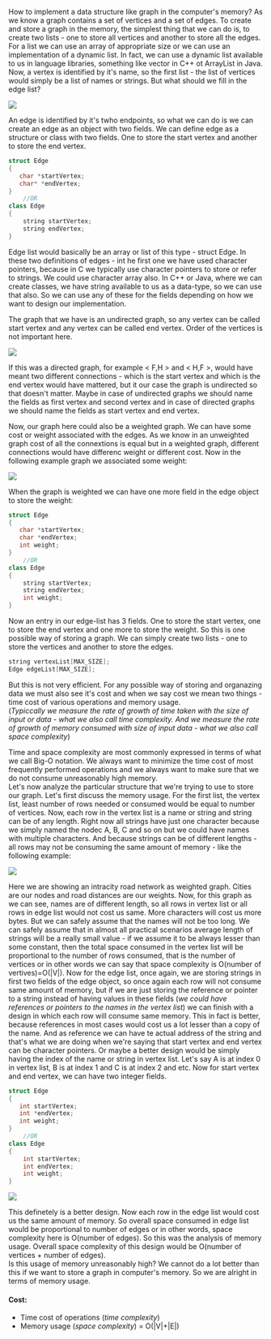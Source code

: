 How to implement a data structure like graph in the computer's memory? As we know a graph contains a set of vertices and a set of edges. To create and store a graph in the memory, the simplest thing that we can do is, to create two lists - one to store all vertices and another to store all the edges. For a list we can use an array of appropriate size or we can use an implementation of a dynamic list. In fact, we can use a dynamic list available to us in language libraries, something like vector in C++ ot ArrayList in Java. Now, a vertex is identified by it's name, so the first list - the list of vertices would simply be a list of names or strings. But what should we fill in the edge list?

![](https://i.ibb.co/V9xzMj9/gr1.png)

An edge is identified by it's twho endpoints, so what we can do is we can create an edge as an object with two fields. We can define edge as a structure or class with two fields. One to store the start vertex and another to store the end vertex.

```cpp
struct Edge
{
   char *startVertex;
   char* *endVertex;
}
    //OR
class Edge
{
    string startVertex;
    string endVertex;
}
```
Edge list would basically be an array or list of this type - struct Edge. In these two definitions of edges - int he first one we have used character pointers, because in C we typically use character pointers to store or refer to strings. We could use character array also. In C++ or Java, where we can create classes, we have string available to us as a data-type, so we can use that also. So we can use any of these for the fields depending on how we want to design our implementation.

The graph that we have is an undirected graph, so any vertex can be called start vertex and any vertex can be called end vertex. Order of the vertices is not important here. 

![](https://i.ibb.co/cy2pxg6/gr2.png)

If this was a directed graph, for example < F,H > and < H,F >, would have meant two different connections - which is the start vertex and which is the end vertex would have mattered, but it our case the graph is undirected so that doesn't matter. Maybe in case of undirected graphs we should name the fields as first vertex and second vertex and in case of directed graphs we should name the fields as start vertex and end vertex. 

Now, our graph here could also be a weighted graph. We can have some cost or weight associated with the edges. As we know in an unweighted graph cost of all the connextions is equal but in a weighted graph, different connections would have differenc weight or different cost. Now in the following example graph we associated some weight:

![](https://i.ibb.co/Wnz1vzf/gr3.png)

When the graph is weighted we can have one more field in the edge object to store the weight:

```cpp
struct Edge
{
   char *startVertex;
   char *endVertex;
   int weight;
}
    //OR
class Edge
{
    string startVertex;
    string endVertex;
    int weight;
}
```

Now an entry in our edge-list has 3 fields. One to store the start vertex, one to store the end vertex and one more to store the weight. So this is one possible way of storing a graph. We can simply create two lists - one to store the vertices and another to store the edges.

```cpp
string vertexList[MAX_SIZE];
Edge edgeList[MAX_SIZE];
```

But this is not very efficient. For any possible way of storing and organazing data we must also see it's cost and when we say cost we mean two things - time cost of various operations and memory usage.<br>
(*Typiccally we measure the rate of growth of time taken with the size of input or data - what we also call time complexity. And we measure the rate of growth of memory consumed with size of input data - what we also call space complexity*)

Time and space complexity are most commonly expressed in terms of what we call Big-O notation. We always want to minimize the time cost of most frequently performed operations and we always want to make sure that we do not consume unreasonably high memory.<br> Let's now analyze the particular structure that we're trying to use to store our graph. Let's first discuss the memory usage. For the first list, the vertex list, least number of rows needed or consumed would be equal to number of vertices. Now, each row in the vertex list is a name or string and string can be of any length. Right now all strings have just one character because we simply named the nodec A, B, C and so on but we could have names with multiple characters. And because strings can be of different lengths - all rows may not be consuming the same amount of memory - like the following example:

![](https://i.ibb.co/1qxRbYs/gr4.png)

Here we are showing an intracity road network as weighted graph. Cities are our nodes and road distances are our weights. Now, for this graph as we can see, names are of different length, so all rows in vertex list or all rows in edge list would not cost us same. More characters will cost us more bytes. But we can safely assume that the names will not be too long. We can safely assume that in almost all practical scenarios average length of strings will be a really small value - if we assume it to be always lesser than some constant, then the total space consumed in the vertex list will be proportional to the number of rows consumed, that is the number of vertices or in other words we can say that space complexity is O(number of vertives)=O(|V|). Now for the edge list, once again, we are storing strings in first two fields of the edge object, so once again each row will not consume same amount of memory, but if we are just storing the reference or pointer to a string instead of having values in these fields (*we could have references or pointers to the names in the vertex list*) we can finish with a design in which each row will consume same memory. This in fact is better, because references in most cases would cost us a lot lesser than a copy of the name. And as reference we can have te actual address of the string and that's what we are doing when we're saying that start vertex and end vertex can be character pointers. Or maybe a better design would be simply having the index of the name or string in vertex list. Let's say A is at index 0 in vertex list, B is at index 1 and C is at index 2 and etc. Now for start vertex and end vertex, we can have two integer fields. 

```cpp
struct Edge
{
   int startVertex;
   int *endVertex;
   int weight;
}
    //OR
class Edge
{
    int startVertex;
    int endVertex;
    int weight;
}
```

![](https://i.ibb.co/k2ymnSV/gr5.png)

This definetely is a better design. Now each row in the edge list would cost us the same amount of memory. So overall space consumed in edge list would be proportional to number of edges or in other words, space complexity here is O(number of edges). So this was the analysis of memory usage. Overall space complexity of this design would be O(number of vertices + number of edges).<br>
Is this usage of memory unreasonably high? We cannot do a lot better than this if we want to store a graph in computer's memory. So we are alright in terms of memory usage.

#### Cost:
- Time cost of operations (*time complexity*)
- Memory usage (*space complexity*) = O(|V|+|E|)


